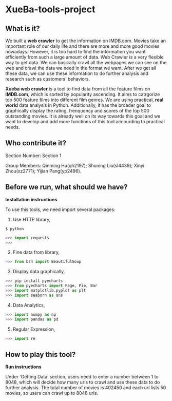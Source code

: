 # XueBa-tools-project


## What is it?
We built a **web crawler** to get the information on IMDB.com. 
Movies take an important role of our daily life and there are more and more good movies nowadays. However, it is too hard to find the information you want efficiently from such a large amount of data. 
Web Crawler is a very flexible way to get data. We can basically crawl all the webpages we can see on the web and crawl the data we need in the format we want. After we get all these data, we can use these information to do further analysis and research such as customers’ behaviors.

**Xueba web crawler** is a tool to find data from all the feature films on **IMDB.com**, which is sorted by popularity ascending. It aims to catrgorize top 500 feature films into different film genres. We are using practical, **real world** data analysis in Python. Additionally, it has the broader goal to graphically display the rating, frenquency and scores of the top 500 outstanding movies. It is already well on its way towards this goal and we want to develop and add more functions of this tool accourding to practical needs. 


## Who contribute it?
Section Number: Section 1

Group Members: Qinming Hu(qh2197);
               Shuning Liu(sl4439);
               Xinyi Zhou(xz2771);
               Yijian Pang(yp2496).
               

## Before we run, what should we have?

**Installation instructions**

To use this tools, we need import several packages:
1. Use HTTP library,
```shell
$ python
```
```python
>>> import requests 
>>>
```
2. Fine data from library,
```python
>>> from bs4 import BeautifulSoup
```
3. Display data graphically,
```python
>>> pip install pyecharts
>>> from pyecharts import Page, Pie, Bar
>>> import matplotlib.pyplot as plt
>>> import seaborn as sns
```
4. Data Analytics,
```python
>>> import numpy as np
>>> import pandas as pd
```
5. Regular Expression,
```python
>>> import re
```

## How to play this tool?

**Run instructions**

Under ‘Getting Data’ section, users need to enter a number between 1 to 8048, which will decide how many urls to crawl and use these data to do further analysis. 
The total number of movies is 402450 and each url lists 50 movies, so users can crawl up to 8048 urls. 


